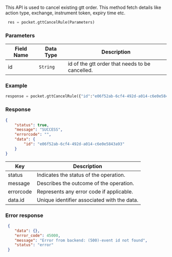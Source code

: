 <!-- ## Cancel GTT Order -->
This API is used to cancel existing gtt order. This method fetch details like action type, exchange, instrument token, expiry time etc.


```python
 res = pocket.gttCancelRule(Parameters)
```

### Parameters
| Field Name                | Data Type | Description                                  |
|---------------------------|-----------|----------------------------------------------|
| id               | `String`    | id of the gtt order that needs to be cancelled.|

### Example
```python
response = pocket.gttCancelRule({"id":"e06f52ab-6cf4-492d-a014-c6e0e5843a93"})
```

### Response
```json
{
    "status": true,
    "message": "SUCCESS",
    "errorcode": "",
    "data": {
        "id": "e06f52ab-6cf4-492d-a014-c6e0e5843a93"
    }
}
```

| Key       | Description                             |
|-----------|-----------------------------------------|
| status    | Indicates the status of the operation.   |
| message   | Describes the outcome of the operation.  |
| errorcode | Represents any error code if applicable. |
| data.id   | Unique identifier associated with the data. |


### Error response
```json
 {
    "data": {},
    "error_code": 45000,
    "message": "Error from backend: (500)-event id not found",
    "status": "error"
 }
 ```